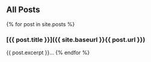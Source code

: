 ## All Posts
{% for post in site.posts %}
### [{{ post.title }}]({{ site.baseurl }}{{ post.url }})
{{ post.excerpt }}...
{% endfor %}
